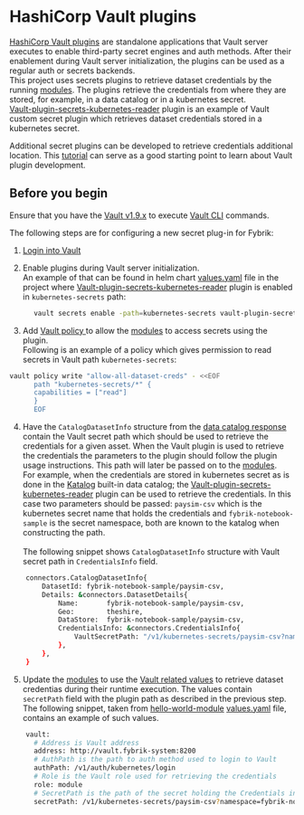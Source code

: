 # HashiCorp Vault plugins

[HashiCorp Vault plugins](https://www.vaultproject.io/docs/internals/plugins) are standalone applications that Vault server executes to enable third-party secret engines and auth methods. After their enablement during Vault server initialization, the plugins can be used as a regular auth or secrets backends.  
This project uses secrets plugins to retrieve dataset credentials by the running [modules](./modules.md). The plugins retrieve the credentials from where they are stored, for example, in a data catalog or in a kubernetes secret.  
[Vault-plugin-secrets-kubernetes-reader](https://github.com/fybrik/vault-plugin-secrets-kubernetes-reader) plugin is an example of Vault custom secret plugin which retrieves dataset credentials stored in a kubernetes secret.

Additional secret plugins can be developed to retrieve credentials additional location. This [tutorial](https://learn.hashicorp.com/tutorials/vault/plugin-backends?in=vault/app-integration) can serve as a good starting point to learn about Vault plugin development.

## Before you begin

Ensure that you have the [Vault v1.9.x](https://www.vaultproject.io/downloads) to execute [Vault CLI](https://www.vaultproject.io/docs/commands) commands.

The following steps are for configuring a new secret plug-in for Fybrik:

1. [Login into Vault](https://www.vaultproject.io/docs/commands/login)

2. Enable plugins during Vault server initialization.
<br/>An example of that can be found in helm chart [values.yaml](https://raw.githubusercontent.com/fybrik/fybrik/master/charts/vault/env/dev/plugin-secrets-values.yaml) file in the project where [Vault-plugin-secrets-kubernetes-reader](https://github.com/fybrik/vault-plugin-secrets-kubernetes-reader) plugin is enabled in `kubernetes-secrets` path:
```bash
      vault secrets enable -path=kubernetes-secrets vault-plugin-secrets-kubernetes-reader
```
3. Add [Vault policy ](https://www.vaultproject.io/docs/concepts/policies) to allow the [modules](./modules.md) to access secrets using the plugin.
<br/>Following is an example of a policy which gives permission to read secrets in Vault path `kubernetes-secrets`:
```bash
vault policy write "allow-all-dataset-creds" - <<EOF
      path "kubernetes-secrets/*" {
      capabilities = ["read"]
      }
      EOF
```
4. Have the `CatalogDatasetInfo` structure from the [data catalog response](../../reference/connectors#data_catalog_responseproto) contain the Vault secret path which should be used to retrieve the credentials for a given asset. When the Vault plugin is used to retrieve the credentials the parameters to the plugin should follow the plugin usage instructions. This path will later be passed on to the [modules](./modules.md).  
For example, when the credentials are stored in kubernetes secret as is done in the [Katalog](../reference/katalog.md) built-in data catalog; the [Vault-plugin-secrets-kubernetes-reader](https://github.com/fybrik/vault-plugin-secrets-kubernetes-reader) plugin can be used to retrieve the credentials. In this case two parameters should be passed: `paysim-csv`  which is the kubernetes secret name that holds the credentials and `fybrik-notebook-sample` is the secret namespace, both are known to the katalog when constructing the path.
<br/><br/>The following snippet shows `CatalogDatasetInfo` structure with Vault secret path in `CredentialsInfo` field.
```bash
	connectors.CatalogDatasetInfo{
		DatasetId: fybrik-notebook-sample/paysim-csv,
		Details: &connectors.DatasetDetails{
			Name:       fybrik-notebook-sample/paysim-csv,
			Geo:        theshire,
			DataStore:  fybrik-notebook-sample/paysim-csv,
			CredentialsInfo: &connectors.CredentialsInfo{
				VaultSecretPath: "/v1/kubernetes-secrets/paysim-csv?namespace=fybrik-notebook-sample"
			},
		},
    }
```
5. Update the [modules](./modules.md) to use the [Vault related values](../../reference/crds#blueprintspecmoduleskeyargumentsassetsindexargsindexvaultkey) to retrieve dataset credentias during their runtime execution. The values contain `secretPath` field with the plugin path as described in the previous step.
The following snippet, taken from [hello-world-module](https://github.com/fybrik/hello-world-module) [values.yaml](https://github.com/fybrik/hello-world-module/blob/main/hello-world-module/values.yaml) file, contains an example of such values. 

```bash
    vault:
      # Address is Vault address
      address: http://vault.fybrik-system:8200
      # AuthPath is the path to auth method used to login to Vault
      authPath: /v1/auth/kubernetes/login
      # Role is the Vault role used for retrieving the credentials
      role: module
      # SecretPath is the path of the secret holding the Credentials in Vault
      secretPath: /v1/kubernetes-secrets/paysim-csv?namespace=fybrik-notebook-sample
```

